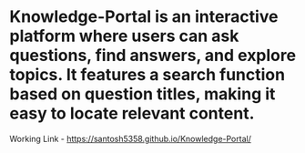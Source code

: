# Knowledge-Portal is an interactive platform where users can ask questions, find answers, and explore topics. It features a search function based on question titles, making it easy to locate relevant content.

Working Link - https://santosh5358.github.io/Knowledge-Portal/
